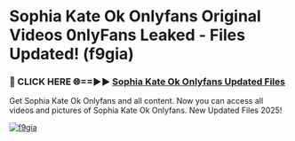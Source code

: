 # Sophia Kate Ok Onlyfans Original Videos 0nlyFans Leaked - Files Updated! (f9gia)

<h3>🔴 CLICK HERE 🌐==►► <a href="https://tinyurl.com/2wckxsce" rel="nofollow">Sophia Kate Ok Onlyfans Updated Files</a></h3>

Get Sophia Kate Ok Onlyfans and all content. Now you can access all videos and pictures of Sophia Kate Ok Onlyfans. New Updated Files 2025!

[![f9gia](https://i.imgur.com/AFduVYN.gif)](https://tinyurl.com/2wckxsce)
